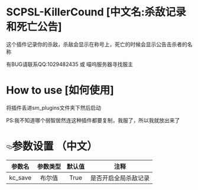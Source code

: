 # SCPSL-KillerCound [中文名:杀敌记录和死亡公告]

这个插件记录你的杀敌，杀敌会显示在称号上，死亡的时候会显示公告击杀者的名称

有BUG请联系QQ:1029482435 或 喵呜服务器寻找服主

# How to use [如何使用]

将插件丢进sm_plugins文件夹下然后启动

PS:我不知道哪个弱智居然连这种插件都要复制，我服了，所以我就放出来了

</tbody>
</table>
<h1><a id="user-content-参数设置-中文" class="anchor" aria-hidden="true" href="#参数设置-中文"><svg class="octicon octicon-link" viewBox="0 0 16 16" version="1.1" width="16" height="16" aria-hidden="true"><path fill-rule="evenodd" d="M4 9h1v1H4c-1.5 0-3-1.69-3-3.5S2.55 3 4 3h4c1.45 0 3 1.69 3 3.5 0 1.41-.91 2.72-2 3.25V8.59c.58-.45 1-1.27 1-2.09C10 5.22 8.98 4 8 4H4c-.98 0-2 1.22-2 2.5S3 9 4 9zm9-3h-1v1h1c1 0 2 1.22 2 2.5S13.98 12 13 12H9c-.98 0-2-1.22-2-2.5 0-.83.42-1.64 1-2.09V6.25c-1.09.53-2 1.84-2 3.25C6 11.31 7.55 13 9 13h4c1.45 0 3-1.69 3-3.5S14.5 6 13 6z"></path></svg></a>参数设置 （中文）</h1>
<table>
<thead>
<tr>
<th>参数名</th>
<th align="center">参数类型</th>
<th align="center">默认值</th>
<th>注释</th>
</tr>
</thead>
<tbody>
<tr>
<td>kc_save</td>
<td align="center">布尔值</td>
<td align="center">True</td>
<td>是否开启全局杀敌记录</td>
</tr>
</tbody>
</tbody>
</table>
